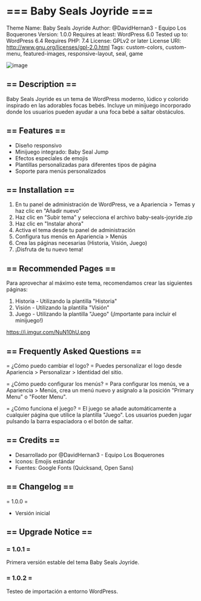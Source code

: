 # === Baby Seals Joyride ===
Theme Name: Baby Seals Joyride
Author: @DavidHernan3 - Equipo Los Boquerones
Version: 1.0.0
Requires at least: WordPress 6.0
Tested up to: WordPress 6.4
Requires PHP: 7.4
License: GPLv2 or later
License URI: http://www.gnu.org/licenses/gpl-2.0.html
Tags: custom-colors, custom-menu, featured-images, responsive-layout, seal, game

![image](https://i.imgur.com/nND65rQ.png)
## == Description ==

Baby Seals Joyride es un tema de WordPress moderno, lúdico y colorido inspirado en las adorables focas bebés. 
Incluye un minijuego incorporado donde los usuarios pueden ayudar a una foca bebé a saltar obstáculos.


## == Features ==

* Diseño responsivo
* Minijuego integrado: Baby Seal Jump
* Efectos especiales de emojis
* Plantillas personalizadas para diferentes tipos de página
* Soporte para menús personalizados

## == Installation ==

1. En tu panel de administración de WordPress, ve a Apariencia > Temas y haz clic en "Añadir nuevo"
2. Haz clic en "Subir tema" y selecciona el archivo baby-seals-joyride.zip
3. Haz clic en "Instalar ahora"
4. Activa el tema desde tu panel de administración
5. Configura tus menús en Apariencia > Menús
6. Crea las páginas necesarias (Historia, Visión, Juego)
7. ¡Disfruta de tu nuevo tema!

## == Recommended Pages ==

Para aprovechar al máximo este tema, recomendamos crear las siguientes páginas:

1. Historia - Utilizando la plantilla "Historia"
2. Visión - Utilizando la plantilla "Visión"
3. Juego - Utilizando la plantilla "Juego" (¡Importante para incluir el minijuego!)

https://i.imgur.com/NuN10hU.png

## == Frequently Asked Questions ==

= ¿Cómo puedo cambiar el logo? =
Puedes personalizar el logo desde Apariencia > Personalizar > Identidad del sitio.

= ¿Cómo puedo configurar los menús? =
Para configurar los menús, ve a Apariencia > Menús, crea un menú nuevo y asígnalo a la posición "Primary Menu" o "Footer Menu".

= ¿Cómo funciona el juego? =
El juego se añade automáticamente a cualquier página que utilice la plantilla "Juego". Los usuarios pueden jugar pulsando la barra espaciadora o el botón de saltar.

## == Credits ==

* Desarrollado por @DavidHernan3 - Equipo Los Boquerones
* Iconos: Emojis estándar
* Fuentes: Google Fonts (Quicksand, Open Sans)

## == Changelog ==

= 1.0.0 =
* Versión inicial

## == Upgrade Notice ==

### = 1.0.1 =
Primera versión estable del tema Baby Seals Joyride.

### = 1.0.2 =
Testeo de importación a entorno WordPress.
